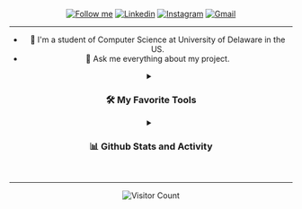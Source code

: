<!-- "Hero" Header -->
<div align="center">
 <!-- <img src="https://github.com/BrunnerLivio/brunnerlivio/blob/master/images/welcome.png?raw=true" style="max-width: 100%;" alt="Welcome to my Github Profile" />
  <img src='images/welcome-to-my-profile.gif'>-->

  [<img src="https://img.shields.io/github/followers/luomi16?label=follow&style=social" height="22" title="Follow me" />](https://github.com/luomi16)
  [![Linkedin](https://img.shields.io/badge/-LinkedIn-blue?style=flat&logo=Linkedin&logoColor=white)](https://www.linkedin.com/in/mi-luo/)
  [![Instagram](https://img.shields.io/badge/-Instagram-c13584?style=flat&labelColor=c13584&logo=instagram&logoColor=white)](https://www.instagram.com/mi_luo_)
  [![Gmail](https://img.shields.io/badge/-Gmail-c14438?style=flat&logo=Gmail&logoColor=white)](mailto:luomi2001@gmail.com)
</div>

<hr class="dotted">

<div align="center">
 
 
- 🔭 I'm a student of Computer Science at University of Delaware in the US.
- 💬 Ask me everything about my project.

<details> 
  <summary><h3>🛠️ My Favorite Tools</h3></summary>
<code><img src="https://raw.githubusercontent.com/devicons/devicon/master/icons/javascript/javascript-original.svg" alt="javascript" width="30" height="30"/></code>
<code><img src="https://raw.githubusercontent.com/devicons/devicon/master/icons/css3/css3-original-wordmark.svg" alt="css3" width="30" height="30"/></code>
<code><img src="https://raw.githubusercontent.com/devicons/devicon/master/icons/html5/html5-original-wordmark.svg" alt="html5" width="30" height="30"/></code>
<code><img src="https://raw.githubusercontent.com/devicons/devicon/master/icons/java/java-original.svg" alt="java" width="30" height="30"/></code>
<code><img src="https://raw.githubusercontent.com/devicons/devicon/master/icons/c/c-original.svg" alt="c" width="30" height="30"/></code>
<code><img src="https://raw.githubusercontent.com/devicons/devicon/master/icons/php/php-original.svg" alt="php" width="30" height="30"/></code>

<code><img src="https://raw.githubusercontent.com/devicons/devicon/master/icons/react/react-original-wordmark.svg" alt="react" width="30" height="30"/></code>
<code><img src="https://raw.githubusercontent.com/devicons/devicon/master/icons/bootstrap/bootstrap-plain-wordmark.svg" alt="bootstrap" width="30" height="30"/></code>
<code><img src="https://cdn.worldvectorlogo.com/logos/pug.svg" alt="pug" width="30" height="30"/></code>
<code><img src="https://raw.githubusercontent.com/devicons/devicon/master/icons/mysql/mysql-original-wordmark.svg" alt="mysql" width="30" height="30"/></code>
<code><img src="https://raw.githubusercontent.com/devicons/devicon/master/icons/mongodb/mongodb-original-wordmark.svg" alt="mongodb" width="30" height="30"/></code>
<code><img src="https://raw.githubusercontent.com/devicons/devicon/master/icons/express/express-original-wordmark.svg" alt="express" width="30" height="30"/></code>
<code><img src="https://raw.githubusercontent.com/devicons/devicon/master/icons/nodejs/nodejs-original-wordmark.svg" alt="nodejs" width="30" height="30"/></code>
<code><img src="https://www.vectorlogo.zone/logos/springio/springio-icon.svg" alt="spring" width="30" height="30"/></code>
<code><img src="https://www.vectorlogo.zone/logos/getpostman/getpostman-icon.svg" alt="postman" width="30" height="30"/></code>
<code><img src="https://www.vectorlogo.zone/logos/git-scm/git-scm-icon.svg" alt="git" width="30" height="30"/></code>
<code><img src="https://www.vectorlogo.zone/logos/heroku/heroku-icon.svg" alt="heroku" width="30" height="30"/></code>
</details>

<!--
<h4>Programming Languages</h4>
<h4>Frontend and Backend Development</h4>
<h4>Tools</h4>
https://rahuldkjain.github.io/gh-profile-readme-generator/
-->
</div>

<div align="center">
<details> 
  <summary><h3>📊 Github Stats and Activity</h3></summary>
  <h4>🔥 Streak Stats</h4>
  <!-- GitHub Readme Streak Stats - https://github.com/DenverCoder1/github-readme-streak-stats -->
   <a href="https://github.com/DenverCoder1/github-readme-streak-stats">
      <img title="🔥 Get streak stats for your profile at git.io/streak-stats" alt="luomi16's streak" src="https://streak-stats.demolab.com/?user=luomi16&theme=monokai-metallian&hide_border=true"/>
   </a>
 
 <h4>💻 GitHub Profile Stats</h4>
 <!-- https://github.com/anuraghazra/github-readme-stats -->
<a href="https://github.com/anuraghazra/github-readme-stats">
 <img alt="luomi16's Github Stats" src="https://denvercoder1-github-readme-stats.vercel.app/api/?username=luomi16&show_icons=true&include_all_commits=true&count_private=true&theme=react&hide_border=true&bg_color=1F222E&title_color=F85D7F&icon_color=F8D866" height="192px"/>
</a>
<a href="https://github.com/anuraghazra/github-readme-stats">
 <img alt="DenverCoder1's Top Languages" src="https://denvercoder1-github-readme-stats.vercel.app/api/top-langs/?username=luomi16&langs_count=8&layout=compact&theme=react&hide_border=true&bg_color=1F222E&title_color=F85D7F&icon_color=F8D866&hide=Jupyter%20Notebook,Roff" height="192px"/>
</a>

 <h4>📈 GitHub Activity Graph</h4>
 <!-- https://github.com/ashutosh00710/github-readme-activity-graph -->
<a href="https://github.com/ashutosh00710/github-readme-activity-graph">
 <img alt="luomi16's Activity Graph" src="https://github-readme-activity-graph.vercel.app/graph/?username=luomi16&bg_color=1F222E&color=F8D866&line=F85D7F&point=FFFFFF&hide_border=true" />
</a>

</details>
</div>

<!-- Footer -->
<div align="center">
<!--<img height="120" alt="Thanks for visiting me" width="100%" src="https://raw.githubusercontent.com/BrunnerLivio/brunnerlivio/master/images/marquee.svg" />-->
<br />

<hr class="dotted">

![Visitor Count](https://profile-counter.glitch.me/luomi16/count.svg)
